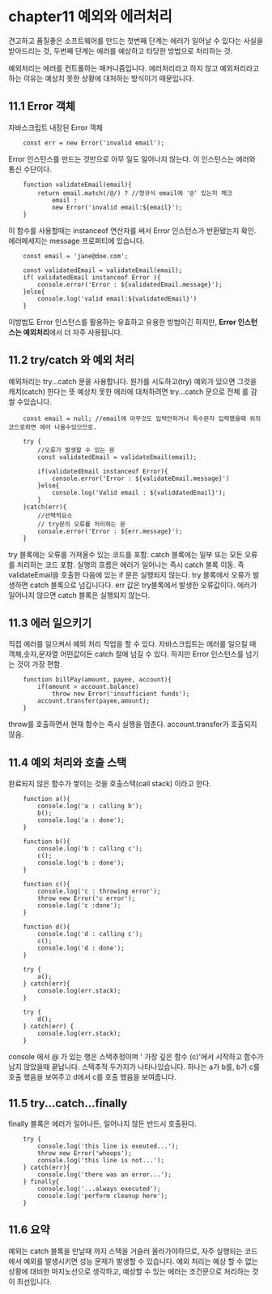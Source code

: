 # chapter11 예외와 에러처리
견고하고 품질좋은 소프트웨어를 만드는 첫번째 단계는 에러가 일어날 수 있다는 사실을 받아드리는 것, 두번째 단계는 에러를 예상하고 타당한 방법으로 처리하는 것.

예외처리는 에러를 컨트롤하는 매커니즘입니다.
에러처리라고 하지 않고 예외처리라고 하는 이유는 예상치 못한 상황에 대처하는 방식이기 때문입니다.

## 11.1 Error 객체
자바스크립트 내장된 Error 객체
```
    const err = new Error('invalid email');
```

Error 인스턴스를 만드는 것만으로 아무 일도 일어나지 않는다.
이 인스턴스는 에러와 통신 수단이다.

```
    function validateEmail(email){
        return email.match(/@/) ? //정규식 email에 '@' 있는지 체크
            email : 
            new Error('invalid email:${email}');
    }
```

이 함수를 사용할때는 instanceof 연산자를 써서 Error 인스턴스가 반환됐는지 확인.
에러메세지는 message 프로퍼티에 있습니다.

```
    const email = 'jane@doe.com';

    const validatedEmail = validateEmail(email);
    if( validatedEmail instanceof Error ){
        console.error('Error : ${validatedEmail.message}');
    }else{
        console.log('valid email:${validatedEmail}')
    }
```
이방법도 Error 인스턴스를 활용하는 유효하고 유용한 방법이긴 하지만,
<strong>Error 인스턴스는 예외처리</strong>에서 더 자주 사용됩니다.

## 11.2 try/catch 와 예외 처리
예외처리는 try...catch 문을 사용합니다.
뭔가를 시도하고(try) 예외가 있으면 그것을 캐치(catch) 한다는 뜻
예상치 못한 에러에 대처하려면 try...catch 문으로 전체 를 감쌀 수있습니다.

```
    const email = null; //email에 아무것도 입력안하거나 특수문자 입력했을때 위의 코드로하면 에러 나올수있으므로.

    try {
        //오류가 발생할 수 있는 문
        const validatedEmail = validateEmail(email);

        if(validatedEmail instanceof Error){
            console.error('Error : ${validateEmail.message}')
        }else{
            console.log('Valid email : ${validdatedEmail}');
        }
    }catch(err){
        //선택적요소
        // try문의 오류를 처리하는 문
        console.error('Error : ${err.message}');
    }
```
try 블록에는 오류를 가져올수 있는 코드를 포함.
catch 블록에는 일부 또는 모든 오류를 처리하는 코드 포함.
실행의 흐름은 에러가 일어나는 즉시 catch 블록 이동.
즉 validateEmail을 호출한 다음에 있는 if 문은 실행되지 않는다.
try 블록에서 오류가 발생하면 catch 블록으로 넘깁니다다. err 값은 try블록에서 발생한 오류값이다.
에러가 일어나지 않으면 catch 블록은 실행되지 않는다.


## 11.3 에러 일으키기
직접 에러를 일으켜서 예외 처리 작업을 할 수 있다.
자바스크립트는 에러를 일으킬 때 객체,숫자,문자열 어떤값이든 catch 절에 넘길 수 있다.
하지만 Error 인스턴스를 넘기는 것이 가장 편함.
```
    function billPay(amount, payee, account){
        if(amount > account.balance)
            throw new Error('insufficient funds');
        account.transfer(payee,amount);
    }
```

throw를 호출하면서 현재 함수는 즉시 실행을 멈춘다.
account.transfer가 호출되지 않음.

## 11.4 예외 처리와 호출 스택
완료되지 않은 함수가 쌓이는 것을 호출스택(call stack) 이라고 한다.

```
    function a(){
        console.log('a : calling b');
        b();
        console.log('a : done');
    }

    function b(){
        console.log('b : calling c');
        c();
        console.log('b : done');
    }

    function c(){
        console.log('c : throwing error');
        throw new Error('c error');
        console.log('c :done');
    }

    function d(){
        console.log('d : calling c');
        c();
        console.log('d : done');
    }

    try {
        a();
    } catch(err){
        console.log(err.stack);
    }

    try {
        d();
    } catch(err) {
        console.log(err.stack);
    }

```
console 에서 @ 가 있는 행은 스택추정이며 ' 가장 깊은 함수 (c)'에서 시작하고 함수가 남지 않았을때 끝납니다.
스택추적 두가지가 나타나있습니다.
하나는 a가 b를, b가 c를 호출 했음을 보여주고 d에서 c를 호출 했음을 보여줍니다.

## 11.5 try...catch...finally
finally 블록은 에러가 일어나든, 일어나지 않든 반드시 호출된다.

```
    try {
        console.log('this line is exeuted...');
        throw new Error('whoops');
        console.log('this line is not...');
    } catch(err){
        console.log('there was an error...');
    } finally{
        console.log('...always executed');
        console.log('perform cleanup here');
    }

```

## 11.6 요약

예외는 catch 블록을 만날때 까지 스텍을 거슬러 올라가야하므로, 자주 실행되는 코드에서 예외를 발생시키면 성능 문제가 발생할 수 있습니다.
예외 처리는 예상 할 수 없는 상황에 대비한 마지노선으로 생각하고, 예상할 수 있는 에러는 조건문으로 처리하는 것이 최선입니다.
